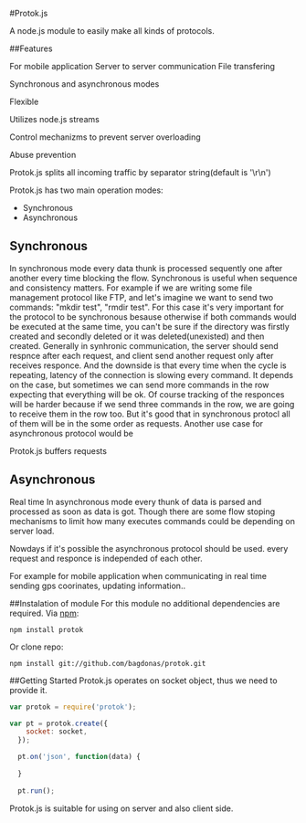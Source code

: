 #Protok.js

A node.js module to easily make all kinds of protocols.

##Features


For mobile application
Server to server communication
File transfering

Synchronous and asynchronous modes

Flexible

Utilizes node.js streams

Control mechanizms to prevent server overloading

Abuse prevention



Protok.js splits all incoming traffic by separator string(default is '\r\n')


Protok.js has two main operation modes:
- Synchronous
- Asynchronous


## Synchronous
In synchronous mode every data thunk is processed sequently one after another every time blocking the flow.
Synchronous is useful when sequence and consistency matters. For example if we are writing some file management protocol like FTP, and let's imagine we want to send two commands: "mkdir test", "rmdir test". For this case it's very important for the protocol to be synchronous besause otherwise if both commands would be executed at the same time, you can't be sure if the directory was firstly created and secondly deleted or it was deleted(unexisted) and then created.
Generally in synhronic communication, the server should send respnce after each request, and client send another request only after receives responce. And the downside is that every time when the cycle is repeating, latency of the connection is slowing every command. It depends on the case, but sometimes we can send more commands in the row expecting that everything will be ok. Of course tracking of the responces will be harder because if we send three commands in the row, we are going to receive them in the row too. But it's good that in synchronous protocl all of them will be in the some order as requests.
Another use case for asynchronous protocol would be

Protok.js buffers requests


## Asynchronous
Real time
In asynchronous mode every thunk of data is parsed and processed as soon as data is got. Though there are some flow stoping mechanisms to limit how many executes commands could be depending on server load.

Nowdays if it's possible the asynchronous protocol should be used. every request and responce is independed of each other.

For example for mobile application when communicating in real time sending gps coorinates, updating information..





##Instalation of module
For this module no additional dependencies are required.
Via [npm](http://www.npmjs.org/):

    npm install protok
    
Or clone repo:

    npm install git://github.com/bagdonas/protok.git

##Getting Started
Protok.js operates on socket object, thus we need to provide it.

```js
var protok = require('protok');

var pt = protok.create({
    socket: socket,
  });

  pt.on('json', function(data) {
  
  }
  
  pt.run();
```


Protok.js is suitable for using on server and also client side.




















